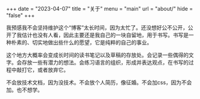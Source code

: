 +++
date  = "2023-04-07"
title = "关于"
menu  = "main"
url = "about/"
hide = "false"
+++

我预感我不会坚持维护这个“博客”太长时间，因为太忙了。还没想好公不公开，公开了我估计也没有人看，因此主要还是我自己的一块自留地，用于书写。书写是一种朴素的、切实地做出些什么的愿望，它是纯粹的自己的事业。

这个地方大概率会变成长时间的读书笔记以及草稿的存放处。会记录一些偶得的文字。会存放一些有潜力的想法。会练习语言的组织，形成并表达观点，在书写的过程中敲打它，或者放弃它。

不会放技术文档，因为没技术。不会放个人简历，像征婚。不会加css，因为不会加。也不想学。